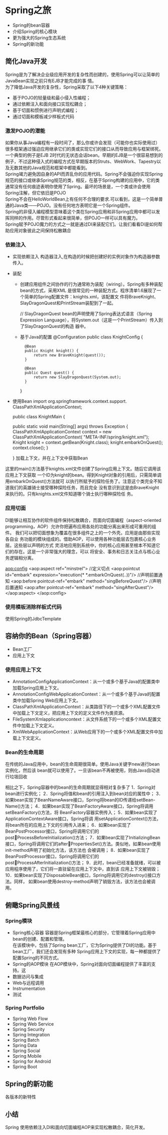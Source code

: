 # Spring之旅

- Spring的bean容器
- 介绍Spring的核心模块
- 更为强大的Spring生态系统
- Spring的新功能

## 简化Java开发
Spring是为了解决企业级应用开发的复杂性而创建的，使用Spring可以让简单的JavaBean实现之前只有EJB才能完成的事
情。   
为了降低Java开发的复杂性，Spring采取了以下4种关键策略：
- 基于POJO的轻量级和最小侵入性编程；
- 通过依赖注入和面向接口实现松耦合；
- 基于切面和惯例进行声明式编程；
- 通过切面和模板减少样板式代码

### 激发POJO的潜能

如果你从事Java编程有一段时间了，那么你或许会发现（可能你也实际使用过）很多框架通过强迫应用继承它们的类或实现它们的接口从而导致应用与框架绑死。一个典型的例子是EJB 2时代的无状态会话bean。早期的EJB是一个很容易想到的例子，不过这种侵入式的编程方式在早期版本的Struts、WebWork、Tapestry以及无数其他的Java规范和框架中都能看到。   
Spring竭力避免因自身的API而弄乱你的应用代码。Spring不会强迫你实现Spring规范的接口或继承Spring规范的类，相反，在基于Spring构建的应用中，它的类通常没有任何痕迹表明你使用了Spring。最坏的场景是，一个类或许会使用Spring注解，但它依旧是POJO   
Spring不会在HelloWorldBean上有任何不合理的要求.可以看到，这是一个简单普通的Java类——POJO。没有任何地方表明它是一个Spring组件。    
Spring的非侵入编程模型意味着这个类在Spring应用和非Spring应用中都可以发挥同样的作用。尽管形式看起来很简单，但POJO一样可以具有魔力。    
Spring赋予POJO魔力的方式之一就是通过DI来装配它们。让我们看看DI是如何帮助应用对象彼此之间保持松散耦合

### 依赖注入
- 实现依赖注入
构造器注入,在构造的时候把创建好的实例对象作为构造器参数传入。
- 装配
    + 创建应用组件之间协作的行为通常称为装配（wiring）。Spring有多种装配bean的方式，采用XML
        是很常见的一种装配方式。程序清单1.6展现了一个简单的Spring配置文件：knights.xml，该配置文
        件将BraveKnight、SlayDragonQuest和PrintStream装配到了一起。
        <bean id="knight" class="sia.knights.BraveKnight">
            <constructor-arg ref="quest" />
        </bean>

        <bean id="quest" class="sia.knights.SlayDragonQuest">
            <constructor-arg value="#{T(System).out}" />
        </bean>
        //  SlayDragonQuest bean的声明使用了Spring表达式语言（Spring Expression
            Language），将System.out（这是一个PrintStream）传入到了SlayDragonQuest的构造
            器中。
    + 基于Java的配置
        @Configuration
        public class KnightConfig {

            @Bean
            public Knight knight() {
                return new BraveKnight(quest());
            }
            
            @Bean
            public Quest quest() {
                return new SlayDragonQuest(System.out);
            }

        }
- 使用Bean
    import org.springframework.context.support.
                   ClassPathXmlApplicationContext;

    public class KnightMain {

    public static void main(String[] args) throws Exception {
        ClassPathXmlApplicationContext context = 
            new ClassPathXmlApplicationContext(
                "META-INF/spring/knight.xml");
        Knight knight = context.getBean(Knight.class);
        knight.embarkOnQuest();
        context.close();
    }

    }
加载上下文，并在上下文中获取Bean


这里的main()方法基于knights.xml文件创建了Spring应用上下文。随后它调用该应用上下文获取
一个ID为knight的bean。得到Knight对象的引用后，只需简单调用embarkOnQuest()方法就可
以执行所赋予的探险任务了。注意这个类完全不知道我们的英雄骑士接受哪种探险任务，而且完全
没有意识到这是由BraveKnight来执行的。只有knights.xml文件知道哪个骑士执行哪种探险任
务。
### 应用切面
DI能够让相互协作的软件组件保持松散耦合，而面向切面编程（aspect-oriented
programming，AOP）允许你把遍布应用各处的功能分离出来形成可重用的组件。
我们可以把切面想象为覆盖在很多组件之上的一个外壳。应用是由那些实现各自业
务功能的模块组成的。借助AOP，可以使用各种功能层去包裹核心业务层。这些层以声明的方式
灵活地应用到系统中，你的核心应用甚至根本不知道它们的存在。这是一个非常强大的理念，可以
将安全、事务和日志关注点与核心业务逻辑相分离。

<bean id="knight" class="sia.knights.BraveKnight">
    <constructor-arg ref="quest" />
</bean>

<bean id="quest" class="sia.knights.SlayDragonQuest">
    <constructor-arg value="#{T(System).out}" />
</bean>

<bean id="minstrel" class="sia.knights.Minstrel">
    <constructor-arg value="#{T(System).out}" />
</bean>

<aop:config>
    <aop:aspect ref="minstrel">
    //定义切点
        <aop:pointcut id="embark"
            expression="execution(* *.embarkOnQuest(..))"/>
    //声明前置通知
        <aop:before pointcut-ref="embark" 
            method="singBeforeQuest"/>
    //声明后置通知
        <aop:after pointcut-ref="embark" 
            method="singAfterQuest"/>
    </aop:aspect>
</aop:config>

### 使用模板消除样板式代码
使用Spring的JdbcTemplate

## 容纳你的Bean（Spring容器）
- Bean工厂
- 应用上下文

### 使用应用上下文
- AnnotationConfigApplicationContext：从一个或多个基于Java的配置类中加载Spring应用上下文。
- AnnotationConfigWebApplicationContext：从一个或多个基于Java的配置类中加载Spring Web应用上下文。
- ClassPathXmlApplicationContext：从类路径下的一个或多个XML配置文件中加载上下文定义，把应用上下文的定义文件作为类资源。
- FileSystemXmlapplicationcontext：从文件系统下的一个或多个XML配置文件中加载上下文定义。
- XmlWebApplicationContext：从Web应用下的一个或多个XML配置文件中加载上下文定义。

### Bean的生命周期
在传统的Java应用中，bean的生命周期很简单。使用Java关键字new进行bean实例化，然后该
bean就可以使用了。一旦该bean不再被使用，则由Java自动进行垃圾回收   

相比之下，Spring容器中的bean的生命周期就显得相对复杂多了
1．Spring对bean进行实例化；
2．Spring将值和bean的引用注入到bean对应的属性中；
3．如果bean实现了BeanNameAware接口，Spring将bean的ID传递给setBean-Name()方法；
4．如果bean实现了BeanFactoryAware接口，Spring将调用setBeanFactory()方法，将
BeanFactory容器实例传入；
5．如果bean实现了ApplicationContextAware接口，Spring将调
用setApplicationContext()方法，将bean所在的应用上下文的引用传入进来；
6．如果bean实现了BeanPostProcessor接口，Spring将调用它们的postProcessBeforeInitialization()方法；
7．如果bean实现了InitializingBean接口，Spring将调用它们的afterPropertiesSet()方法。类似地，如果bean使用init-method声明了初始化方法，该方法也
会被调用；
8．如果bean实现了BeanPostProcessor接口，Spring将调用它们的postProcessAfterInitialization()方法；
9．此时，bean已经准备就绪，可以被应用程序使用了，它们将一直驻留在应用上下文中，直到该
应用上下文被销毁；
10．如果bean实现了DisposableBean接口，Spring将调用它的destroy()接口方法。同样，
如果bean使用destroy-method声明了销毁方法，该方法也会被调用。

## 俯瞰Spring风景线

### Spring模块
- Spring核心容器
容器是Spring框架最核心的部分，它管理着Spring应用中bean的创建、配置和管理。   
在该模块中，包括了Spring bean工厂，它为Spring提供了DI的功能。基于bean工厂，我们还会发现有多种
Spring应用上下文的实现，每一种都提供了配置Spring的不同方式。
- Spring的AOP模块
在AOP模块中，Spring对面向切面编程提供了丰富的支持。这
- 数据访问与集成
- Web与远程调用
- Instrumentation
- 测试
### Spring Portfolio
- Spring Web Flow
- Spring Web Service
- Spring Security
- Spring Integration
- Spring Batch
- Spring Data
- Spring Social
- Spring Mobile
- Spring for Android
- Spring Boot

## Spring的新功能
各版本的新特性

## 小结
Spring 使用依赖注入DI和面向切面编程AOP来实现松散耦合，简化开发。

